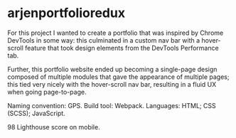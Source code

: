 # arjenportfolioredux
For this project I wanted to create a portfolio that was inspired by Chrome DevTools in some way: this culminated in a custom nav bar with a hover-scroll feature that took design elements from the DevTools Performance tab. 

Further, this portfolio website ended up becoming a single-page design composed of multiple modules that gave the appearance of multiple pages; this tied very nicely with the hover-scroll nav bar, resulting in a fluid UX when going page-to-page. 

Naming convention: GPS.
Build tool: Webpack.
Languages: HTML; CSS (SCSS); JavaScript.

98 Lighthouse score on mobile.
